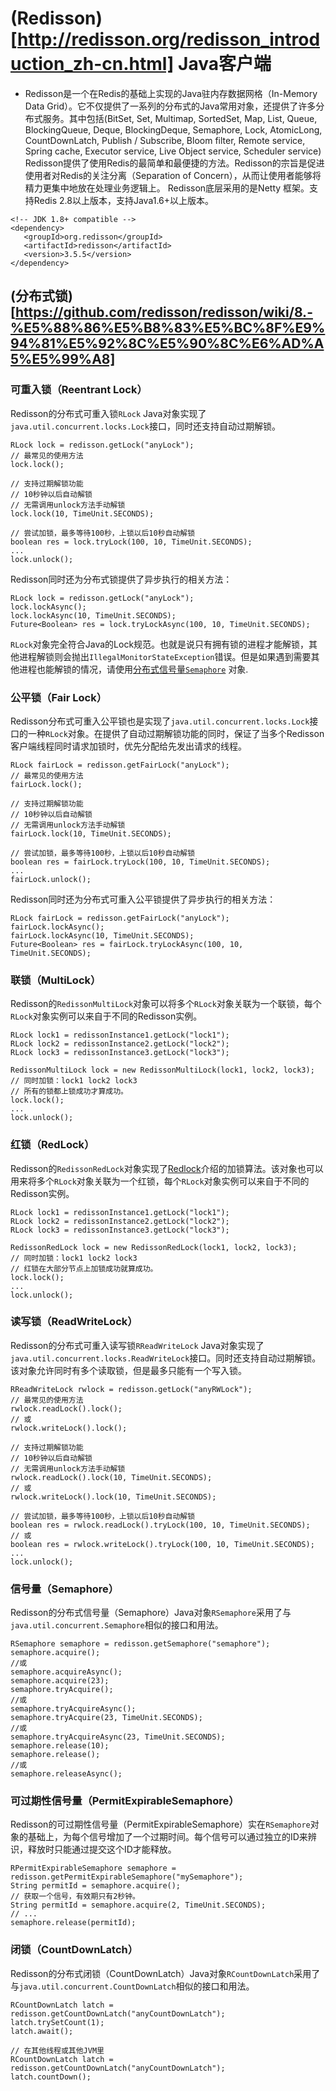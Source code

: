 # (Redisson)[http://redisson.org/redisson_introduction_zh-cn.html] Java客户端 
* Redisson是一个在Redis的基础上实现的Java驻内存数据网格（In-Memory Data Grid）。它不仅提供了一系列的分布式的Java常用对象，还提供了许多分布式服务。其中包括(BitSet, Set, Multimap, SortedSet, Map, List, Queue, BlockingQueue, Deque, BlockingDeque, Semaphore, Lock, AtomicLong, CountDownLatch, Publish / Subscribe, Bloom filter, Remote service, Spring cache, Executor service, Live Object service, Scheduler service) Redisson提供了使用Redis的最简单和最便捷的方法。Redisson的宗旨是促进使用者对Redis的关注分离（Separation of Concern），从而让使用者能够将精力更集中地放在处理业务逻辑上。
Redisson底层采用的是Netty 框架。支持Redis 2.8以上版本，支持Java1.6+以上版本。

```maven
<!-- JDK 1.8+ compatible -->
<dependency>
   <groupId>org.redisson</groupId>
   <artifactId>redisson</artifactId>
   <version>3.5.5</version>
</dependency>  
```
## (分布式锁)[https://github.com/redisson/redisson/wiki/8.-%E5%88%86%E5%B8%83%E5%BC%8F%E9%94%81%E5%92%8C%E5%90%8C%E6%AD%A5%E5%99%A8]

### 可重入锁（Reentrant Lock）

Redisson的分布式可重入锁`RLock` Java对象实现了`java.util.concurrent.locks.Lock`接口，同时还支持自动过期解锁。

```source-java
RLock lock = redisson.getLock("anyLock");
// 最常见的使用方法
lock.lock();

// 支持过期解锁功能
// 10秒钟以后自动解锁
// 无需调用unlock方法手动解锁
lock.lock(10, TimeUnit.SECONDS);

// 尝试加锁，最多等待100秒，上锁以后10秒自动解锁
boolean res = lock.tryLock(100, 10, TimeUnit.SECONDS);
...
lock.unlock();
```

Redisson同时还为分布式锁提供了异步执行的相关方法：

```source-java
RLock lock = redisson.getLock("anyLock");
lock.lockAsync();
lock.lockAsync(10, TimeUnit.SECONDS);
Future<Boolean> res = lock.tryLockAsync(100, 10, TimeUnit.SECONDS);
```

`RLock`对象完全符合Java的Lock规范。也就是说只有拥有锁的进程才能解锁，其他进程解锁则会抛出`IllegalMonitorStateException`错误。但是如果遇到需要其他进程也能解锁的情况，请使用[分布式信号量`Semaphore`](https://github.com/redisson/redisson/wiki/8.-%E5%88%86%E5%B8%83%E5%BC%8F%E9%94%81%E5%92%8C%E5%90%8C%E6%AD%A5%E5%99%A8#86-%E4%BF%A1%E5%8F%B7%E9%87%8Fsemaphore) 对象.

### 公平锁（Fair Lock）

Redisson分布式可重入公平锁也是实现了`java.util.concurrent.locks.Lock`接口的一种`RLock`对象。在提供了自动过期解锁功能的同时，保证了当多个Redisson客户端线程同时请求加锁时，优先分配给先发出请求的线程。

```source-java
RLock fairLock = redisson.getFairLock("anyLock");
// 最常见的使用方法
fairLock.lock();

// 支持过期解锁功能
// 10秒钟以后自动解锁
// 无需调用unlock方法手动解锁
fairLock.lock(10, TimeUnit.SECONDS);

// 尝试加锁，最多等待100秒，上锁以后10秒自动解锁
boolean res = fairLock.tryLock(100, 10, TimeUnit.SECONDS);
...
fairLock.unlock();
```

Redisson同时还为分布式可重入公平锁提供了异步执行的相关方法：

```source-java
RLock fairLock = redisson.getFairLock("anyLock");
fairLock.lockAsync();
fairLock.lockAsync(10, TimeUnit.SECONDS);
Future<Boolean> res = fairLock.tryLockAsync(100, 10, TimeUnit.SECONDS);
```

### 联锁（MultiLock）

Redisson的`RedissonMultiLock`对象可以将多个`RLock`对象关联为一个联锁，每个`RLock`对象实例可以来自于不同的Redisson实例。

```source-java
RLock lock1 = redissonInstance1.getLock("lock1");
RLock lock2 = redissonInstance2.getLock("lock2");
RLock lock3 = redissonInstance3.getLock("lock3");

RedissonMultiLock lock = new RedissonMultiLock(lock1, lock2, lock3);
// 同时加锁：lock1 lock2 lock3
// 所有的锁都上锁成功才算成功。
lock.lock();
...
lock.unlock();
```

### 红锁（RedLock）

Redisson的`RedissonRedLock`对象实现了[Redlock](http://redis.cn/topics/distlock.html)介绍的加锁算法。该对象也可以用来将多个`RLock`对象关联为一个红锁，每个`RLock`对象实例可以来自于不同的Redisson实例。

```source-java
RLock lock1 = redissonInstance1.getLock("lock1");
RLock lock2 = redissonInstance2.getLock("lock2");
RLock lock3 = redissonInstance3.getLock("lock3");

RedissonRedLock lock = new RedissonRedLock(lock1, lock2, lock3);
// 同时加锁：lock1 lock2 lock3
// 红锁在大部分节点上加锁成功就算成功。
lock.lock();
...
lock.unlock();
```

### 读写锁（ReadWriteLock）

Redisson的分布式可重入读写锁`RReadWriteLock` Java对象实现了`java.util.concurrent.locks.ReadWriteLock`接口。同时还支持自动过期解锁。该对象允许同时有多个读取锁，但是最多只能有一个写入锁。

```source-java
RReadWriteLock rwlock = redisson.getLock("anyRWLock");
// 最常见的使用方法
rwlock.readLock().lock();
// 或
rwlock.writeLock().lock();

// 支持过期解锁功能
// 10秒钟以后自动解锁
// 无需调用unlock方法手动解锁
rwlock.readLock().lock(10, TimeUnit.SECONDS);
// 或
rwlock.writeLock().lock(10, TimeUnit.SECONDS);

// 尝试加锁，最多等待100秒，上锁以后10秒自动解锁
boolean res = rwlock.readLock().tryLock(100, 10, TimeUnit.SECONDS);
// 或
boolean res = rwlock.writeLock().tryLock(100, 10, TimeUnit.SECONDS);
...
lock.unlock();
```

### 信号量（Semaphore）

Redisson的分布式信号量（Semaphore）Java对象`RSemaphore`采用了与`java.util.concurrent.Semaphore`相似的接口和用法。

```source-java
RSemaphore semaphore = redisson.getSemaphore("semaphore");
semaphore.acquire();
//或
semaphore.acquireAsync();
semaphore.acquire(23);
semaphore.tryAcquire();
//或
semaphore.tryAcquireAsync();
semaphore.tryAcquire(23, TimeUnit.SECONDS);
//或
semaphore.tryAcquireAsync(23, TimeUnit.SECONDS);
semaphore.release(10);
semaphore.release();
//或
semaphore.releaseAsync();
```

### 可过期性信号量（PermitExpirableSemaphore）

Redisson的可过期性信号量（PermitExpirableSemaphore）实在`RSemaphore`对象的基础上，为每个信号增加了一个过期时间。每个信号可以通过独立的ID来辨识，释放时只能通过提交这个ID才能释放。

```source-java
RPermitExpirableSemaphore semaphore = redisson.getPermitExpirableSemaphore("mySemaphore");
String permitId = semaphore.acquire();
// 获取一个信号，有效期只有2秒钟。
String permitId = semaphore.acquire(2, TimeUnit.SECONDS);
// ...
semaphore.release(permitId);
```

### 闭锁（CountDownLatch）

Redisson的分布式闭锁（CountDownLatch）Java对象`RCountDownLatch`采用了与`java.util.concurrent.CountDownLatch`相似的接口和用法。

```source-java
RCountDownLatch latch = redisson.getCountDownLatch("anyCountDownLatch");
latch.trySetCount(1);
latch.await();

// 在其他线程或其他JVM里
RCountDownLatch latch = redisson.getCountDownLatch("anyCountDownLatch");
latch.countDown();
```
```